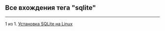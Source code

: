 ## Все вхождения тега "sqlite"

---

1 из 1. [Установка SQLite на Linux](./2020-09-02_linux_sqlite.md)

